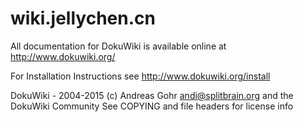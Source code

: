 # wiki.jellychen.cn

All documentation for DokuWiki is available online
at http://www.dokuwiki.org/

For Installation Instructions see
http://www.dokuwiki.org/install

DokuWiki - 2004-2015 (c) Andreas Gohr <andi@splitbrain.org>
                         and the DokuWiki Community
See COPYING and file headers for license info
